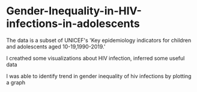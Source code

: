 # Gender-Inequality-in-HIV-infections-in-adolescents
The data is a subset of UNICEF's 'Key epidemiology indicators for children and adolescents aged 10-19,1990-2019.'

I creathed some visualizations about HIV infection, inferred some useful data 

I was able to identify trend in gender inequality of hiv infections by plotting a graph

